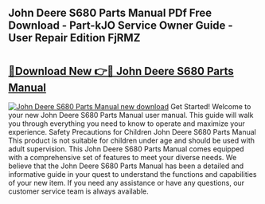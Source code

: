 ## John Deere S680 Parts Manual PDf Free Download - Part-kJO Service Owner Guide - User Repair Edition FjRMZ

# <h2><a href="http://bc89479.oget.top/?id=John+Deere+S680+Parts+Manual">🔗Download New 👉🔴 John Deere S680 Parts Manual</a></h2>

[![John Deere S680 Parts Manual new download](https://i.imgur.com/5g1atiW.png)](http://bc89479.oget.top/?id=John+Deere+S680+Parts+Manual)
Get Started! Welcome to your new John Deere S680 Parts Manual user manual. This guide will walk you through everything you need to know to operate and maximize your experience. Safety Precautions for Children John Deere S680 Parts Manual This product is not suitable for children under age and should be used with adult supervision. This John Deere S680 Parts Manual comes equipped with a comprehensive set of features to meet your diverse needs. We believe that the John Deere S680 Parts Manual has been a detailed and informative guide in your quest to understand the functions and capabilities of your new item. If you need any assistance or have any questions, our customer service team is always available.
